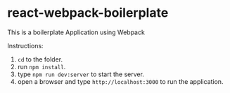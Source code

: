 # react-webpack-boilerplate

This is a boilerplate Application using Webpack

Instructions:
 1. `cd` to the folder.
 2. run `npm install`.
 3. type `npm run dev:server` to start the server.
 4. open a browser and type `http://localhost:3000` to run the application.
